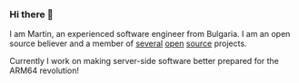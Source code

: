 ### Hi there 👋

I am Martin, an experienced software engineer from Bulgaria. I am an open source believer and a member of [several](https://wicket.apache.org) [open](https://tomcat.apache.org) [source](https://isis.apache.org) projects.

Currently I work on making server-side software better prepared for the ARM64 revolution!

